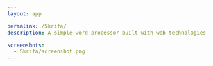 ```yaml
---
layout: app

permalink: /Skrifa/
description: A simple word processor built with web technologies

screenshots:
  - Skrifa/screenshot.png
---
```

